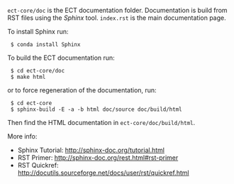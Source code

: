 ``ect-core/doc`` is the ECT documentation folder. Documentation is build from RST files using the *Sphinx* tool.
``index.rst`` is the main documentation page.

To install Sphinx run:

     $ conda install Sphinx

To build the ECT documentation run:

     $ cd ect-core/doc
     $ make html

or to force regeneration of the documentation, run:

     $ cd ect-core
     $ sphinx-build -E -a -b html doc/source doc/build/html

Then find the HTML documentation in ``ect-core/doc/build/html``.

More info:
* Sphinx Tutorial: http://sphinx-doc.org/tutorial.html
* RST Primer: http://sphinx-doc.org/rest.html#rst-primer
* RST Quickref: http://docutils.sourceforge.net/docs/user/rst/quickref.html

